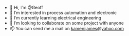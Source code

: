 - 👋 Hi, I’m @Geoff
- 👀 I’m interested in process automation and electronic
- 🌱 I’m currently learning electrical engineering 
- 💞️ I’m looking to collaborate on some project with anyone 
- 📫 You can send me a mail on kamenijames@yahoo.com 

<!---
Geoff02/Geoff02 is a ✨ special ✨ repository because its `README.md` (this file) appears on your GitHub profile.
You can click the Preview link to take a look at your changes.
--->

